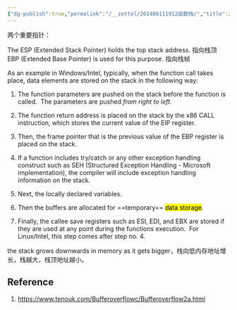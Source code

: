 ```yaml
---
{"dg-publish":true,"permalink":"/__zettel/202406111912函数栈/","title":202406111912,"tags":["cpp","stack"],"created":"2024-06-11T19:12:33+08:00"}
---
```



两个重要指针：

The ESP (Extended Stack Pointer) holds the top stack address. 指向栈顶
EBP (Extended Base Pointer) is used for this purpose. 指向栈帧

As an example in Windows/Intel, typically, when the function call takes place, data elements are stored on the stack in the following way:
1. The function parameters are pushed on the stack before the function is called.  The parameters are pushed *from right to left*.
    
2. The function return address is placed on the stack by the x86 CALL instruction, which stores the current value of the EIP register.
    
3. Then, the frame pointer that is the previous value of the EBP register is placed on the stack.
    
4. If a function includes try/catch or any other exception handling construct such as SEH (Structured Exception Handling - Microsoft implementation), the compiler will include exception handling information on the stack.
    
5. Next, the locally declared variables.
    
6. Then the buffers are allocated for ==temporary== <mark>data storage</mark>.
    
7. Finally, the callee save registers such as ESI, EDI, and EBX are stored if they are used at any point during the functions execution.  For Linux/Intel, this step comes after step no. 4.

the stack grows downwards in memory as it gets bigger，栈向低内存地址增长，栈越大，栈顶地址越小。

Reference
---

1. https://www.tenouk.com/Bufferoverflowc/Bufferoverflow2a.html



